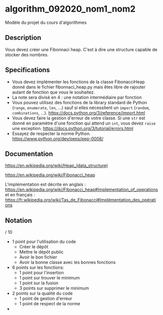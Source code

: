 # algorithm_092020_nom1_nom2

Modèle du projet du cours d'algorithmes

## Description

Vous devez créer une Fibonnaci heap.
C'est à dire une structure capable de stocker des nombres.

## Specifications

* Vous devez implémenter les fonctions de la classe FibonacciHeap donné dans le fichier fibonnaci_heap.py mais êtes libre de rajouter autant de fonction que vous le souhaitez.
* La note sera divisé en 4 : une notation intermédiaire par fonction
* Vous pouvez utilisez des fonctions de la library standard de Python (`range`, `enumerate`, `len`, ...) sauf si elles nécessitent un `import` (`random`, `combinations`, ...). https://docs.python.org/3/reference/import.html
* Vous devez faire la gestion d'erreur de votre classe. Si une `str` est donné en paramètre d'une fonction qui attend un `int`, vous devez `raise` une exception. https://docs.python.org/3/tutorial/errors.html
* Essayez de respecter la norme Python. https://www.python.org/dev/peps/pep-0008/

## Documentation

https://en.wikipedia.org/wiki/Heap_(data_structure)

https://en.wikipedia.org/wiki/Fibonacci_heap

L'implémentation est décrite en anglais : https://en.wikipedia.org/wiki/Fibonacci_heap#Implementation_of_operations
et en français : https://fr.wikipedia.org/wiki/Tas_de_Fibonacci#Implémentation_des_opérations

## Notation

/ 10

* 1 point pour l'utilisation du code
  * Créer le dépôt
  * Mettre le dépôt public
  * Avoir le bon fichier
  * Avoir la bonne classe avec les bonnes fonctions
* 6 points sur les fonctions:
  * 1 point pour l'insertion
  * 1 point sur trouver le minimum
  * 1 point sur la fusion
  * 3 points sur supprimer le minimum
* 2 points sur la qualité du code
  * 1 point de gestion d'erreur
  * 1 point de respect de la norme
* 
